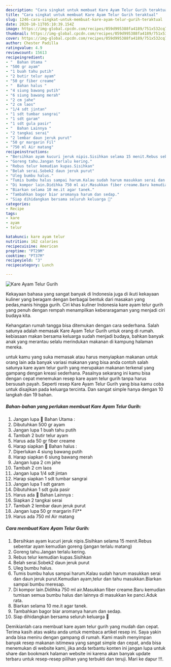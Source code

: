 ```yaml
---
description: "Cara singkat untuk membuat Kare Ayam Telur Gurih teraktual"
title: "Cara singkat untuk membuat Kare Ayam Telur Gurih teraktual"
slug: 1246-cara-singkat-untuk-membuat-kare-ayam-telur-gurih-teraktual
date: 2020-10-11T05:10:39.154Z
image: https://img-global.cpcdn.com/recipes/059d995388fa4189/751x532cq70/kare-ayam-telur-gurih-foto-resep-utama.jpg
thumbnail: https://img-global.cpcdn.com/recipes/059d995388fa4189/751x532cq70/kare-ayam-telur-gurih-foto-resep-utama.jpg
cover: https://img-global.cpcdn.com/recipes/059d995388fa4189/751x532cq70/kare-ayam-telur-gurih-foto-resep-utama.jpg
author: Chester Padilla
ratingvalue: 4.9
reviewcount: 15613
recipeingredient:
- "  Bahan Utama "
- "500 gr ayam"
- "1 buah tahu putih"
- "2 butir telur ayam"
- "50 gr fiber creame"
- "  Bahan halus "
- "4 siung bawang putih"
- "6 siung bawang merah"
- "2 cm jahe"
- "2 cm laos"
- "1/4 sdt jintan"
- "1 sdt tumbar sangrai"
- "1 sdt garam"
- "1 sdt gula pasir"
- "  Bahan Lainnya "
- "2 tangkai serai"
- "2 lembar daun jeruk purut"
- "50 gr margarin Fil"
- "750 ml Air matang"
recipeinstructions:
- "Bersihkan ayam kucuri jeruk nipis.Sisihkan selama 15 menit.Rebus sebentar ayam kemudian goreng (jangan terlalu matang)"
- "Goreng tahu.Jangan terlalu kering."
- "Rebus telur kemudian kupas.Sisihkan"
- "Belah serai.Sobek2 daun jeruk purut"
- "Uleg bumbu halus."
- "Tumis bumbu halus sampai harum.Kalau sudah harum masukkan serai dan daun jeruk purut.Kemudian ayam,telur dan tahu masukkan.Biarkan sampai bumbu meresap."
- "Di kompor lain.Didihka 750 ml air.Masukkan fiber creame.Baru kemudian tumisan semua bumbu halus dan lainnya di masukkan ke panci.Aduk rata."
- "Biarkan selama 10 me.it agar tanek."
- "Tambahkan bagor biar aromanya harum dan sedap."
- "Siap dihidangkan bersama seluruh keluarga 💖"
categories:
- Recipe
tags:
- kare
- ayam
- telur

katakunci: kare ayam telur 
nutrition: 162 calories
recipecuisine: American
preptime: "PT29M"
cooktime: "PT37M"
recipeyield: "3"
recipecategory: Lunch

---
```



![Kare Ayam Telur Gurih](https://img-global.cpcdn.com/recipes/059d995388fa4189/751x532cq70/kare-ayam-telur-gurih-foto-resep-utama.jpg)

Kekayaan bahasa yang sangat banyak di Indonesia juga di ikuti kekayaan kuliner yang beragam dengan berbagai bentuk dari masakan yang pedas,manis hingga gurih. Ciri khas kuliner Indonesia kare ayam telur gurih yang penuh dengan rempah menampilkan keberaragaman yang menjadi ciri budaya kita.




Kehangatan rumah tangga bisa ditemukan dengan cara sederhana. Salah satunya adalah memasak Kare Ayam Telur Gurih untuk orang di rumah. kebiasaan makan bersama keluarga sudah menjadi budaya, bahkan banyak anak yang merantau selalu merindukan makanan di kampung halaman mereka.

untuk kamu yang suka memasak atau harus menyiapkan makanan untuk orang lain ada banyak variasi makanan yang bisa anda contoh salah satunya kare ayam telur gurih yang merupakan makanan terkenal yang gampang dengan kreasi sederhana. Pasalnya sekarang ini kamu bisa dengan cepat menemukan resep kare ayam telur gurih tanpa harus bersusah payah.
Seperti resep Kare Ayam Telur Gurih yang bisa kamu coba untuk disajikan pada keluarga tercinta. Dan sangat simple hanya dengan 10 langkah dan 19 bahan.


<!--inarticleads1-->

##### Bahan-bahan yang perlukan membuat Kare Ayam Telur Gurih:

1. Jangan lupa  🐥 Bahan Utama :
1. Dibutuhkan 500 gr ayam
1. Jangan lupa 1 buah tahu putih
1. Tambah 2 butir telur ayam
1. Harus ada 50 gr fiber creame
1. Harap siapkan  🐥 Bahan halus :
1. Diperlukan 4 siung bawang putih
1. Harap siapkan 6 siung bawang merah
1. Jangan lupa 2 cm jahe
1. Tambah 2 cm laos
1. Jangan lupa 1/4 sdt jintan
1. Harap siapkan 1 sdt tumbar sangrai
1. Jangan lupa 1 sdt garam
1. Dibutuhkan 1 sdt gula pasir
1. Harus ada  🐥 Bahan Lainnya :
1. Siapkan 2 tangkai serai
1. Tambah 2 lembar daun jeruk purut
1. Jangan lupa 50 gr margarin Fil**
1. Harus ada 750 ml Air matang




<!--inarticleads2-->

##### Cara membuat  Kare Ayam Telur Gurih:

1. Bersihkan ayam kucuri jeruk nipis.Sisihkan selama 15 menit.Rebus sebentar ayam kemudian goreng (jangan terlalu matang)
1. Goreng tahu.Jangan terlalu kering.
1. Rebus telur kemudian kupas.Sisihkan
1. Belah serai.Sobek2 daun jeruk purut
1. Uleg bumbu halus.
1. Tumis bumbu halus sampai harum.Kalau sudah harum masukkan serai dan daun jeruk purut.Kemudian ayam,telur dan tahu masukkan.Biarkan sampai bumbu meresap.
1. Di kompor lain.Didihka 750 ml air.Masukkan fiber creame.Baru kemudian tumisan semua bumbu halus dan lainnya di masukkan ke panci.Aduk rata.
1. Biarkan selama 10 me.it agar tanek.
1. Tambahkan bagor biar aromanya harum dan sedap.
1. Siap dihidangkan bersama seluruh keluarga 💖




Demikianlah cara membuat kare ayam telur gurih yang mudah dan cepat. Terima kasih atas waktu anda untuk membaca artikel resep ini. Saya yakin anda bisa meniru dengan gampang di rumah. Kami masih menyimpan banyak resep makanan istimewa yang sangat simple dan cepat, anda bisa menemukan di website kami, jika anda terbantu konten ini jangan lupa untuk share dan bookmark halaman website ini karena akan banyak update terbaru untuk resep-resep pilihan yang terbukti dan teruji. Mari ke dapur !!!. 
